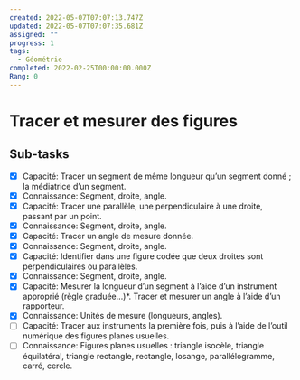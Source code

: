 ```yaml
---
created: 2022-05-07T07:07:13.747Z
updated: 2022-05-07T07:07:35.681Z
assigned: ""
progress: 1
tags:
  - Géométrie
completed: 2022-02-25T00:00:00.000Z
Rang: 0
---
```


# Tracer et mesurer des figures

## Sub-tasks

- [x] Capacité: Tracer un segment de même longueur qu’un segment donné ; la médiatrice d’un segment.
- [x] Connaissance: Segment, droite, angle.
- [x] Capacité: Tracer  une parallèle, une perpendiculaire à une droite, passant par un point.
- [x] Connaissance: Segment, droite, angle.
- [x] Capacité: Tracer  un angle de mesure donnée.
- [x] Connaissance: Segment, droite, angle.
- [x] Capacité: Identifier  dans  une  figure  codée  que  deux  droites sont perpendiculaires ou parallèles.
- [x] Connaissance: Segment, droite, angle.
- [x] Capacité: Mesurer la longueur d’un segment à l’aide d’un instrument approprié (règle graduée…)*. Tracer et mesurer un angle à l’aide d’un rapporteur.
- [x] Connaissance: Unités de mesure (longueurs, angles).
- [ ] Capacité: Tracer aux instruments la première fois, puis à l’aide de l’outil numérique des figures planes usuelles.
- [ ] Connaissance: Figures planes usuelles : triangle isocèle, triangle équilatéral, triangle rectangle, rectangle, losange, parallélogramme, carré, cercle.

